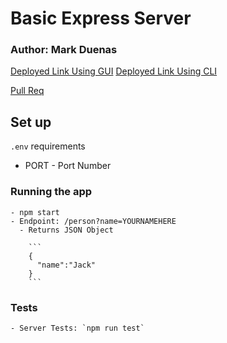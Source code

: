 # Basic Express Server

### Author: Mark Duenas

[Deployed Link Using GUI](http://cloudservertest-env.eba-fetsd2uu.us-west-2.elasticbeanstalk.com/person)
[Deployed Link Using CLI](http://cloudservertest-env.eba-fetsd2uu.us-west-2.elasticbeanstalk.com/person)

[Pull Req](https://github.com/MarkDuenas/basic-express-server/pull/3)

## Set up

`.env` requirements

- PORT - Port Number

### Running the app

    - npm start
    - Endpoint: /person?name=YOURNAMEHERE
      - Returns JSON Object

        ```
        {
          "name":"Jack"
        }
        ```

### Tests

    - Server Tests: `npm run test`
